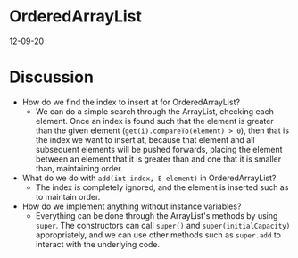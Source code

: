 # OrderedArrayList
12-09-20
# Discussion
- How do we find the index to insert at for OrderedArrayList?
  - We can do a simple search through the ArrayList, checking each element. Once an index is found such that the element is greater than the given element (`get(i).compareTo(element) > 0`), then that is the index we want to insert at, because that element and all subsequent elements will be pushed forwards, placing the element between an element that it is greater than and one that it is smaller than, maintaining order.
- What do we do with `add(int index, E element)` in OrderedArrayList?
  - The index is completely ignored, and the element is inserted such as to maintain order.
- How do we implement anything without instance variables?
  - Everything can be done through the ArrayList's methods by using `super`. The constructors can call `super()` and `super(initialCapacity)` appropriately, and we can use other methods such as `super.add` to interact with the underlying code.
